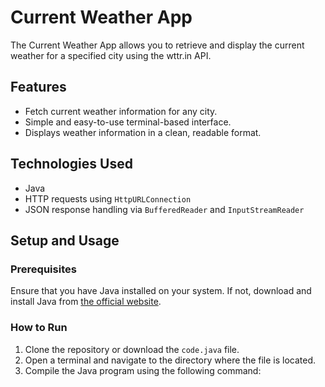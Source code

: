 
# Current Weather App

The Current Weather App allows you to retrieve and display the current weather for a specified city using the wttr.in API.

## Features

- Fetch current weather information for any city.
- Simple and easy-to-use terminal-based interface.
- Displays weather information in a clean, readable format.

## Technologies Used

- Java
- HTTP requests using `HttpURLConnection`
- JSON response handling via `BufferedReader` and `InputStreamReader`

## Setup and Usage

### Prerequisites

Ensure that you have Java installed on your system. If not, download and install Java from [the official website](https://www.oracle.com/java/technologies/javase-downloads.html).

### How to Run

1. Clone the repository or download the `code.java` file.
2. Open a terminal and navigate to the directory where the file is located.
3. Compile the Java program using the following command:
